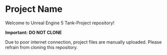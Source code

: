 # Project Name

Welcome to Unreal Engine 5 Tank-Project repository!

**Important:** 
**DO NOT CLONE** 

Due to poor internet connection, project files are manually uploaded. Please refrain from cloning this repository.
